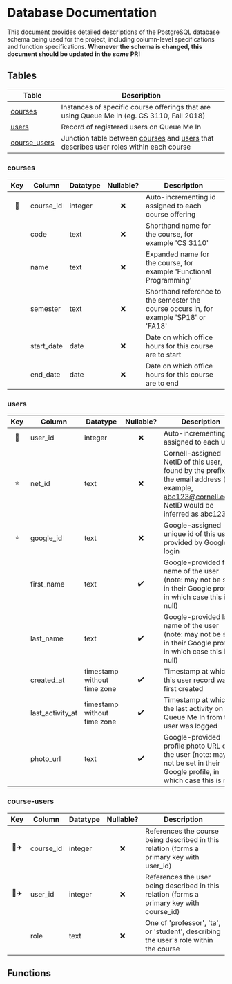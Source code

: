 # Database Documentation
This document provides detailed descriptions of the PostgreSQL database schema being used for the project, including column-level specifications and function specifications. **Whenever the schema is changed, this document should be updated in the _same_ PR!**

## Tables
|Table|Description|
|----|-----------|
|[courses](#courses)|Instances of specific course offerings that are using Queue Me In (eg. CS 3110, Fall 2018)|
|[users](#users)|Record of registered users on Queue Me In|
|[course_users](#course-users)|Junction table between [courses](#courses) and [users](#users) that describes user roles within each course|

### courses
|Key|Column|Datatype|Nullable?|Description|
|:---:|---|---|:---:|---|
|🔑|course_id|integer|❌|Auto-incrementing id assigned to each course offering|
||code|text|❌|Shorthand name for the course, for example 'CS 3110'|
||name|text|❌|Expanded name for the course, for example 'Functional Programming'|
||semester|text|❌|Shorthand reference to the semester the course occurs in, for example 'SP18' or 'FA18'|
||start_date|date|❌|Date on which office hours for this course are to start|
||end_date|date|❌|Date on which office hours for this course are to end|

### users
|Key|Column|Datatype|Nullable?|Description|
|:---:|---|---|:---:|---|
|🔑|user_id|integer|❌|Auto-incrementing id assigned to each user|
|⭐️|net_id|text|❌|Cornell-assigned NetID of this user, found by the prefix of the email address (for example, abc123@cornell.edu's NetID would be inferred as abc123)|
|⭐️|google_id|text|❌|Google-assigned unique id of this user, provided by Google on login|
||first_name|text|✔️|Google-provided first name of the user (note: may not be set in their Google profile, in which case this is null)|
||last_name|text|✔️|Google-provided last name of the user (note: may not be set in their Google profile, in which case this is null)|
||created_at|timestamp without time zone|✔️|Timestamp at which this user record was first created|
||last_activity_at|timestamp without time zone|✔️|Timestamp at which the last activity on Queue Me In from this user was logged|
||photo_url|text|✔️|Google-provided profile photo URL of the user (note: may not be set in their Google profile, in which case this is null)|

### course-users
|Key|Column|Datatype|Nullable?|Description|
|:---:|---|---|:---:|---|
|🔑✈️|course_id|integer|❌|References the course being described in this relation (forms a primary key with user\_id)|
|🔑✈️|user_id|integer|❌|References the user being described in this relation (forms a primary key with course\_id)|
||role|text|❌|One of 'professor', 'ta', or 'student', describing the user's role within the course|

## Functions